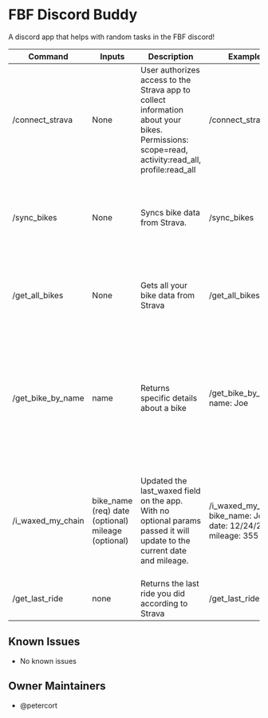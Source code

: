 <!--
This README is autogenerated. Do not make modifications directly to this file.
Changes should be made to the readme-template.yml file and the generate-readme.js script.
-->

# FBF Discord Buddy

A discord app that helps with random tasks in the FBF discord!

| Command | Inputs | Description | Example | Output |
| ------- | ------ | ----------- | ------- | ------ |
| /connect_strava | None | User authorizes access to the Strava app to collect information about your bikes. Permissions: scope=read, activity:read_all, profile:read_all | /connect_strava | A link to connect to Strava |
| /sync_bikes | None | Syncs bike data from Strava. | /sync_bikes | Returns bike data in the format Name (Brand, Model, Mileage) |
| /get_all_bikes | None | Gets all your bike data from Strava | /get_all_bikes | Returns bike data in the format Name (Brand, Model) | 
| /get_bike_by_name | name | Returns specific details about a bike | /get_bike_by_name name: Joe | Returns more bike data in the format name, brand, model, current mileage, and last waxed (date + mileage) | 
| /i_waxed_my_chain | bike_name (req) date (optional) mileage (optional) | Updated the last_waxed field on the app. With no optional params passed it will update to the current date and mileage. | /i_waxed_my_chain bike_name: Joe date: 12/24/2024 mileage: 355 | If successful, returns the date and mileage in the system for a last wax, otherwise returns an error. | 
| /get_last_ride | none | Returns the last ride you did according to Strava | /get_last_ride | Returns info on the last ride you did. |

## Known Issues
- No known issues

## Owner Maintainers
- @petercort